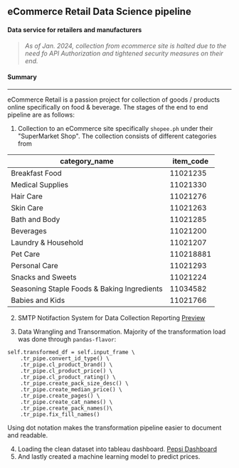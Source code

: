 ## eCommerce Retail Data Science pipeline
#### Data service for retailers and manufacturers
> *As of Jan. 2024, collection from ecommerce site is halted due to the need fo API Authorization and tightened security measures on their end.*

#### Summary
----

eCommerce Retail is a passion project for collection of goods / products online specifically on food & beverage.
The stages of the end to end pipeline are as follows:
1. Collection to an eCommerce site specifically `shopee.ph` under their "SuperMarket Shop". The collection consists of different categories from


| category_name | item_code |
| --- | --- |
| Breakfast Food | 11021235 |
| Medical Supplies | 11021330 |
| Hair Care | 11021276 |
| Skin Care | 11021263 |
| Bath and Body | 11021285 |
| Beverages | 11021200 |
| Laundry & Household | 11021207 |
| Pet Care | 110218881 |
| Personal Care | 11021293 |
| Snacks and Sweets | 11021224 |
| Seasoning Staple Foods & Baking Ingredients | 11034582 |
| Babies and Kids | 11021766 |

2. SMTP Notifaction System for Data Collection Reporting [Preview](https://drive.google.com/uc?export=view&id=1S-WmYmDo0rTyB7xUuI0x4FoRtKC12Gq-)

3. Data Wrangling and Transormation. Majority of the transformation load was done through `pandas-flavor`:

```
self.transformed_df = self.input_frame \
    .tr_pipe.convert_id_type() \
    .tr_pipe.cl_product_brand() \
    .tr_pipe.cl_product_price() \
    .tr_pipe.cl_product_rating() \
    .tr_pipe.create_pack_size_desc() \
    .tr_pipe.create_median_price() \
    .tr_pipe.create_pages() \
    .tr_pipe.create_cat_names() \
    .tr_pipe.create_pack_names()\
    .tr_pipe.fix_fill_names()
```

Using dot notation makes the transformation pipeline easier to document and readable.

4. Loading the clean dataset into tableau dashboard. [Pepsi Dashboard](https://public.tableau.com/app/profile/jae.cabrera/viz/PepsiDashboard/MarketSales?publish=yes)
5. And lastly created a machine learning model to predict prices.  
